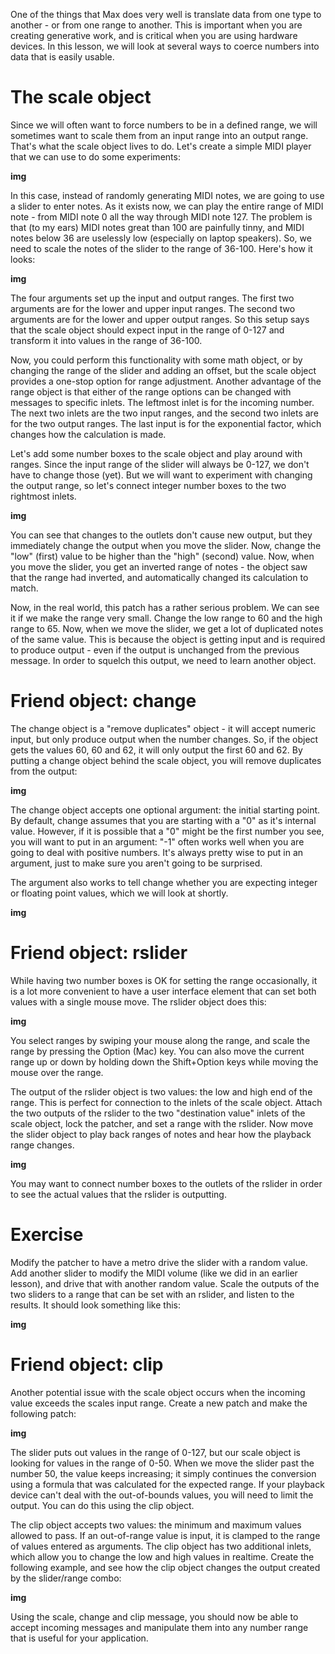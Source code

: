 One of the things that Max does very well is translate data from one type to another - or from one range to another. This is important when you are creating generative work, and is critical when you are using hardware devices. In this lesson, we will look at several ways to coerce numbers into data that is easily usable.

# The scale object

Since we will often want to force numbers to be in a defined range, we will sometimes want to scale them from an input range into an output range. That's what the scale object lives to do. Let's create a simple MIDI player that we can use to do some experiments:

__img__

In this case, instead of randomly generating MIDI notes, we are going to use a slider to enter notes. As it exists now, we can play the entire range of MIDI note - from MIDI note 0 all the way through MIDI note 127. The problem is that (to my ears) MIDI notes great than 100 are painfully tinny, and MIDI notes below 36 are uselessly low (especially on laptop speakers). So, we need to scale the notes of the slider to the range of 36-100. Here's how it looks:

__img__

The four arguments set up the input and output ranges. The first two arguments are for the lower and upper input ranges. The second two arguments are for the lower and upper output ranges. So this setup says that the scale object should expect input in the range of 0-127 and transform it into values in the range of 36-100.

Now, you could perform this functionality with some math object, or by changing the range of the slider and adding an offset, but the scale object provides a one-stop option for range adjustment. Another advantage of the range object is that either of the range options can be changed with messages to specific inlets. The leftmost inlet is for the incoming number. The next two inlets are the two input ranges, and the second two inlets are for the two output ranges. The last input is for the exponential factor, which changes how the calculation is made.

Let's add some number boxes to the scale object and play around with ranges. Since the input range of the slider will always be 0-127, we don't have to change those (yet). But we will want to experiment with changing the output range, so let's connect integer number boxes to the two rightmost inlets.

__img__

You can see that changes to the outlets don't cause new output, but they immediately change the output when you move the slider. Now, change the "low" (first) value to be higher than the "high" (second) value. Now, when you move the slider, you get an inverted range of notes - the object saw that the range had inverted, and automatically changed its calculation to match.

Now, in the real world, this patch has a rather serious problem. We can see it if we make the range very small. Change the low range to 60 and the high range to 65. Now, when we move the slider, we get a lot of duplicated notes of the same value. This is because the object is getting input and is required to produce output - even if the output is unchanged from the previous message. In order to squelch this output, we need to learn another object.

# Friend object: change
The change object is a "remove duplicates" object - it will accept numeric input, but only produce output when the number changes. So, if the object gets the values 60, 60 and 62, it will only output the first 60 and 62. By putting a change object behind the scale object, you will remove duplicates from the output:

__img__

The change object accepts one optional argument: the initial starting point. By default, change assumes that you are starting with a "0" as it's internal value. However, if it is possible that a "0" might be the first number you see, you will want to put in an argument: "-1" often works well when you are going to deal with positive numbers. It's always pretty wise to put in an argument, just to make sure you aren't going to be surprised.

The argument also works to tell change whether you are expecting integer or floating point values, which we will look at shortly.

__img__

# Friend object: rslider
While having two number boxes is OK for setting the range occasionally, it is a lot more convenient to have a user interface element that can set both values with a single mouse move. The rslider object does this:

__img__

You select ranges by swiping your mouse along the range, and scale the range by pressing the Option (Mac) key. You can also move the current range up or down by holding down the Shift+Option keys while moving the mouse over the range.

The output of the rslider object is two values: the low and high end of the range. This is perfect for connection to the inlets of the scale object. Attach the two outputs of the rslider to the two "destination value" inlets of the scale object, lock the patcher, and set a range with the rslider. Now move the slider object to play back ranges of notes and hear how the playback range changes.

__img__

You may want to connect number boxes to the outlets of the rslider in order to see the actual values that the rslider is outputting.

# Exercise
Modify the patcher to have a metro drive the slider with a random value. Add another slider to modify the MIDI volume (like we did in an earlier lesson), and drive that with another random value. Scale the outputs of the two sliders to a range that can be set with an rslider, and listen to the results. It should look something like this:

__img__

# Friend object: clip
Another potential issue with the scale object occurs when the incoming value exceeds the scales input range. Create a new patch and make the following patch:

__img__

The slider puts out values in the range of 0-127, but our scale object is looking for values in the range of 0-50. When we move the slider past the number 50, the value keeps increasing; it simply continues the conversion using a formula that was calculated for the expected range. If your playback device can't deal with the out-of-bounds values, you will need to limit the output. You can do this using the clip object.

The clip object accepts two values: the minimum and maximum values allowed to pass. If an out-of-range value is input, it is clamped to the range of values entered as arguments. The clip object has two additional inlets, which allow you to change the low and high values in realtime. Create the following example, and see how the clip object changes the output created by the slider/range combo:

__img__

Using the scale, change and clip message, you should now be able to accept incoming messages and manipulate them into any number range that is useful for your application.
